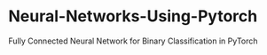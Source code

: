 # Neural-Networks-Using-Pytorch
Fully Connected Neural Network for Binary Classification in PyTorch
